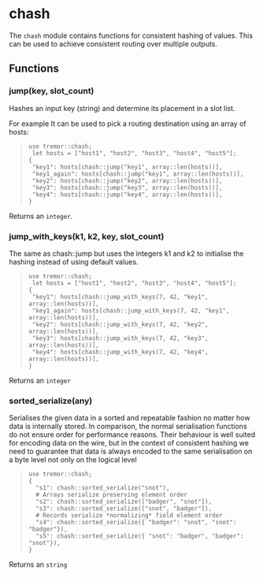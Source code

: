 
# chash

 The `chash` module contains functions for consistent hashing of values.
 This can be used to achieve consistent routing over multiple outputs.
## Functions

### jump(key, slot_count)

Hashes an input key (string) and determine its placement in a slot list.

For example It can be used to pick a routing destination using an array of
hosts:

> ```tremor
> use tremor::chash;
>  let hosts = ["host1", "host2", "host3", "host4", "host5"];
> {
>  "key1": hosts[chash::jump("key1", array::len(hosts))],
>  "key1_again": hosts[chash::jump("key1", array::len(hosts))],
>  "key2": hosts[chash::jump("key2", array::len(hosts))],
>  "key3": hosts[chash::jump("key3", array::len(hosts))],
>  "key4": hosts[chash::jump("key4", array::len(hosts))],
> }
> ```

Returns an `integer`.

### jump_with_keys(k1, k2, key, slot_count)

The same as chash::jump but uses the integers k1 and k2 to initialise the
hashing instead of using default values.

> ```tremor
> use tremor::chash;
>  let hosts = ["host1", "host2", "host3", "host4", "host5"];
> {
>  "key1": hosts[chash::jump_with_keys(7, 42, "key1", array::len(hosts))],
>  "key1_again": hosts[chash::jump_with_keys(7, 42, "key1", array::len(hosts))],
>  "key2": hosts[chash::jump_with_keys(7, 42, "key2", array::len(hosts))],
>  "key3": hosts[chash::jump_with_keys(7, 42, "key3", array::len(hosts))],
>  "key4": hosts[chash::jump_with_keys(7, 42, "key4", array::len(hosts))],
> }
> ```

Returns an `integer`

### sorted_serialize(any)

Serialises the given data in a sorted and repeatable fashion no matter how
data is internally stored. In comparison, the normal serialisation functions
do not ensure order for performance reasons. Their behaviour is well suited
for encoding data on the wire, but in the context of consistent hashing we
need to guarantee that data is always encoded to the same serialisation on a
byte level not only on the logical level

> ```tremor
> use tremor::chash;
> {
>   "s1": chash::sorted_serialize("snot"),
>   # Arrays serialize preserving element order
>   "s2": chash::sorted_serialize(["badger", "snot"]),
>   "s3": chash::sorted_serialize(["snot", "badger"]),
>   # Records serialize *normalizing* field element order
>   "s4": chash::sorted_serialize({ "badger": "snot", "snot": "badger"}),
>   "s5": chash::sorted_serialize({ "snot": "badger", "badger": "snot"}),
> }

Returns an `string`
